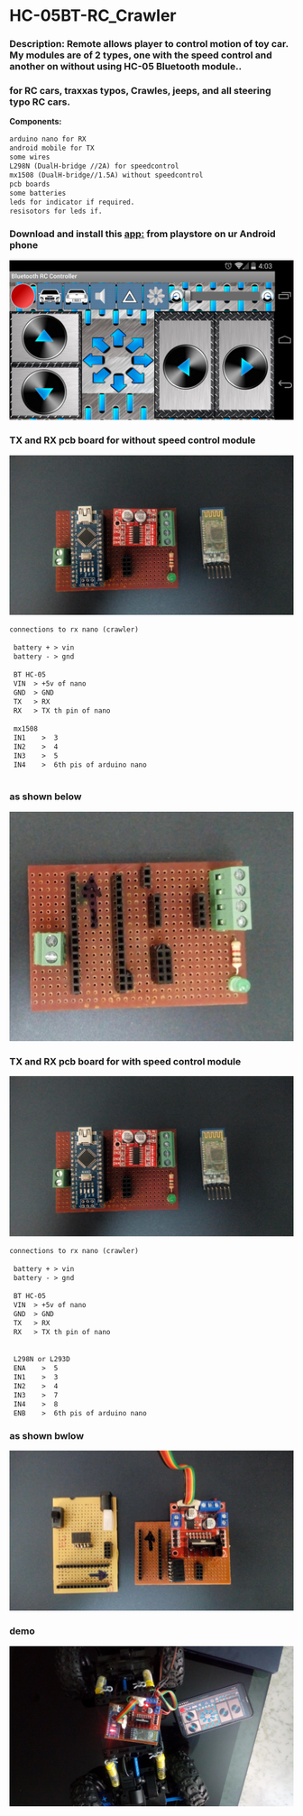 # HC-05BT-RC_Crawler

### Description: Remote allows player to control motion of toy car. My modules are of 2 types, one with the speed control and another on without using HC-05 Bluetooth module..
### for RC cars, traxxas typos, Crawles, jeeps, and all steering typo RC cars.

**Components:**

    arduino nano for RX
    android mobile for TX
    some wires
    L298N (DualH-bridge //2A) for speedcontrol
    mx1508 (DualH-bridge//1.5A) without speedcontrol
    pcb boards 
    some batteries
    leds for indicator if required.
    resisotors for leds if.



### Download and install this [app:]( https://play.google.com/store/apps/details?id=braulio.calle.bluetoothRCcontroller&hl=en_IN&gl=US) from playstore on ur Android phone
 ![Alt text](pics/6.png)
 
### TX and RX pcb board for without speed control module
 ![Alt text](pics/4.jpg)
 

```
connections to rx nano (crawler)
 
 battery + > vin  
 battery - > gnd
 
 BT HC-05
 VIN  > +5v of nano
 GND  > GND
 TX   > RX
 RX   > TX th pin of nano
 
 mx1508
 IN1    >  3
 IN2    >  4
 IN3    >  5
 IN4    >  6th pis of arduino nano 
 
``` 
### as shown below 

 ![Alt text](pics/1.jpg)  
 



 
### TX and RX pcb board for with speed control module

![Alt text](pics/4.jpg)  
 
```
connections to rx nano (crawler)
 
 battery + > vin  
 battery - > gnd
 
 BT HC-05
 VIN  > +5v of nano
 GND  > GND
 TX   > RX
 RX   > TX th pin of nano
 
 
 L298N or L293D
 ENA    >  5
 IN1    >  3
 IN2    >  4
 IN3    >  7
 IN4    >  8
 ENB    >  6th pis of arduino nano
```
 
 ### as shown bwlow

![Alt text](pics/2.jpg)  
 
 ### demo

![Alt text](pics/5.jpg)  
  
